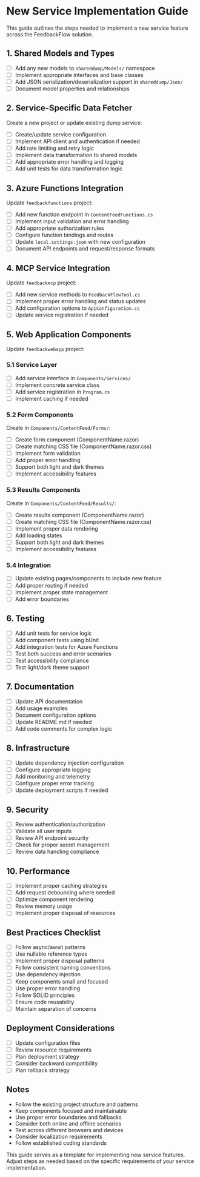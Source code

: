 # New Service Implementation Guide

This guide outlines the steps needed to implement a new service feature across the FeedbackFlow solution.

## 1. Shared Models and Types
- [ ] Add any new models to `shareddump/Models/` namespace
- [ ] Implement appropriate interfaces and base classes
- [ ] Add JSON serialization/deserialization support in `shareddump/Json/`
- [ ] Document model properties and relationships

## 2. Service-Specific Data Fetcher
Create a new project or update existing dump service:
- [ ] Create/update service configuration
- [ ] Implement API client and authentication if needed
- [ ] Add rate limiting and retry logic
- [ ] Implement data transformation to shared models
- [ ] Add appropriate error handling and logging
- [ ] Add unit tests for data transformation logic

## 3. Azure Functions Integration
Update `feedbackfunctions` project:
- [ ] Add new function endpoint in `ContentFeedFunctions.cs`
- [ ] Implement input validation and error handling
- [ ] Add appropriate authorization rules
- [ ] Configure function bindings and routes
- [ ] Update `local.settings.json` with new configuration
- [ ] Document API endpoints and request/response formats

## 4. MCP Service Integration
Update `feedbackmcp` project:
- [ ] Add new service methods to `FeedbackFlowTool.cs`
- [ ] Implement proper error handling and status updates
- [ ] Add configuration options to `ApiConfiguration.cs`
- [ ] Update service registration if needed

## 5. Web Application Components
Update `feedbackwebapp` project:

### 5.1 Service Layer
- [ ] Add service interface in `Components/Services/`
- [ ] Implement concrete service class
- [ ] Add service registration in `Program.cs`
- [ ] Implement caching if needed

### 5.2 Form Components
Create in `Components/ContentFeed/Forms/`:
- [ ] Create form component (ComponentName.razor)
- [ ] Create matching CSS file (ComponentName.razor.css)
- [ ] Implement form validation
- [ ] Add proper error handling
- [ ] Support both light and dark themes
- [ ] Implement accessibility features

### 5.3 Results Components
Create in `Components/ContentFeed/Results/`:
- [ ] Create results component (ComponentName.razor)
- [ ] Create matching CSS file (ComponentName.razor.css)
- [ ] Implement proper data rendering
- [ ] Add loading states
- [ ] Support both light and dark themes
- [ ] Implement accessibility features

### 5.4 Integration
- [ ] Update existing pages/components to include new feature
- [ ] Add proper routing if needed
- [ ] Implement proper state management
- [ ] Add error boundaries

## 6. Testing
- [ ] Add unit tests for service logic
- [ ] Add component tests using bUnit
- [ ] Add integration tests for Azure Functions
- [ ] Test both success and error scenarios
- [ ] Test accessibility compliance
- [ ] Test light/dark theme support

## 7. Documentation
- [ ] Update API documentation
- [ ] Add usage examples
- [ ] Document configuration options
- [ ] Update README.md if needed
- [ ] Add code comments for complex logic

## 8. Infrastructure
- [ ] Update dependency injection configuration
- [ ] Configure appropriate logging
- [ ] Add monitoring and telemetry
- [ ] Configure proper error tracking
- [ ] Update deployment scripts if needed

## 9. Security
- [ ] Review authentication/authorization
- [ ] Validate all user inputs
- [ ] Review API endpoint security
- [ ] Check for proper secret management
- [ ] Review data handling compliance

## 10. Performance
- [ ] Implement proper caching strategies
- [ ] Add request debouncing where needed
- [ ] Optimize component rendering
- [ ] Review memory usage
- [ ] Implement proper disposal of resources

## Best Practices Checklist
- [ ] Follow async/await patterns
- [ ] Use nullable reference types
- [ ] Implement proper disposal patterns
- [ ] Follow consistent naming conventions
- [ ] Use dependency injection
- [ ] Keep components small and focused
- [ ] Use proper error handling
- [ ] Follow SOLID principles
- [ ] Ensure code reusability
- [ ] Maintain separation of concerns

## Deployment Considerations
- [ ] Update configuration files
- [ ] Review resource requirements
- [ ] Plan deployment strategy
- [ ] Consider backward compatibility
- [ ] Plan rollback strategy

## Notes
- Follow the existing project structure and patterns
- Keep components focused and maintainable
- Use proper error boundaries and fallbacks
- Consider both online and offline scenarios
- Test across different browsers and devices
- Consider localization requirements
- Follow established coding standards

This guide serves as a template for implementing new service features. Adjust steps as needed based on the specific requirements of your service implementation.